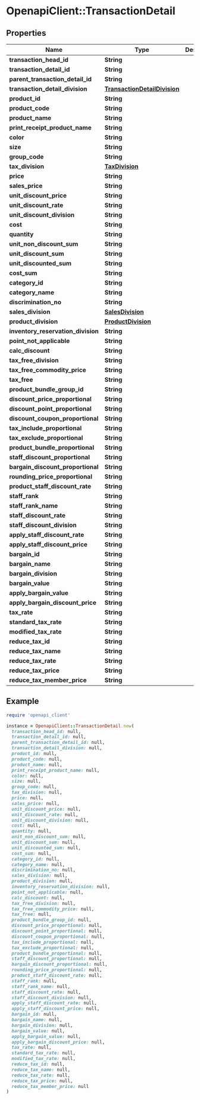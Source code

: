 # OpenapiClient::TransactionDetail

## Properties

| Name | Type | Description | Notes |
| ---- | ---- | ----------- | ----- |
| **transaction_head_id** | **String** |  |  |
| **transaction_detail_id** | **String** |  |  |
| **parent_transaction_detail_id** | **String** |  | [optional] |
| **transaction_detail_division** | [**TransactionDetailDivision**](TransactionDetailDivision.md) |  |  |
| **product_id** | **String** |  | [optional] |
| **product_code** | **String** |  | [optional] |
| **product_name** | **String** |  | [optional] |
| **print_receipt_product_name** | **String** |  | [optional] |
| **color** | **String** |  | [optional] |
| **size** | **String** |  | [optional] |
| **group_code** | **String** |  | [optional] |
| **tax_division** | [**TaxDivision**](TaxDivision.md) |  | [optional] |
| **price** | **String** |  | [optional] |
| **sales_price** | **String** |  | [optional] |
| **unit_discount_price** | **String** |  | [optional] |
| **unit_discount_rate** | **String** |  | [optional] |
| **unit_discount_division** | **String** |  | [optional] |
| **cost** | **String** |  | [optional] |
| **quantity** | **String** |  |  |
| **unit_non_discount_sum** | **String** |  | [optional] |
| **unit_discount_sum** | **String** |  | [optional] |
| **unit_discounted_sum** | **String** |  | [optional] |
| **cost_sum** | **String** |  | [optional] |
| **category_id** | **String** |  | [optional] |
| **category_name** | **String** |  | [optional] |
| **discrimination_no** | **String** |  | [optional] |
| **sales_division** | [**SalesDivision**](SalesDivision.md) |  | [optional] |
| **product_division** | [**ProductDivision**](ProductDivision.md) |  | [optional] |
| **inventory_reservation_division** | **String** |  | [optional] |
| **point_not_applicable** | **String** |  | [optional] |
| **calc_discount** | **String** |  | [optional] |
| **tax_free_division** | **String** |  | [optional] |
| **tax_free_commodity_price** | **String** |  | [optional] |
| **tax_free** | **String** |  | [optional] |
| **product_bundle_group_id** | **String** |  | [optional] |
| **discount_price_proportional** | **String** |  | [optional] |
| **discount_point_proportional** | **String** |  | [optional] |
| **discount_coupon_proportional** | **String** |  | [optional] |
| **tax_include_proportional** | **String** |  | [optional] |
| **tax_exclude_proportional** | **String** |  | [optional] |
| **product_bundle_proportional** | **String** |  | [optional] |
| **staff_discount_proportional** | **String** |  | [optional] |
| **bargain_discount_proportional** | **String** |  | [optional] |
| **rounding_price_proportional** | **String** |  | [optional] |
| **product_staff_discount_rate** | **String** |  | [optional] |
| **staff_rank** | **String** |  | [optional] |
| **staff_rank_name** | **String** |  | [optional] |
| **staff_discount_rate** | **String** |  | [optional] |
| **staff_discount_division** | **String** |  | [optional] |
| **apply_staff_discount_rate** | **String** |  | [optional] |
| **apply_staff_discount_price** | **String** |  | [optional] |
| **bargain_id** | **String** |  | [optional] |
| **bargain_name** | **String** |  | [optional] |
| **bargain_division** | **String** |  | [optional] |
| **bargain_value** | **String** |  | [optional] |
| **apply_bargain_value** | **String** |  | [optional] |
| **apply_bargain_discount_price** | **String** |  | [optional] |
| **tax_rate** | **String** |  | [optional] |
| **standard_tax_rate** | **String** |  | [optional] |
| **modified_tax_rate** | **String** |  | [optional] |
| **reduce_tax_id** | **String** |  | [optional] |
| **reduce_tax_name** | **String** |  | [optional] |
| **reduce_tax_rate** | **String** |  | [optional] |
| **reduce_tax_price** | **String** |  | [optional] |
| **reduce_tax_member_price** | **String** |  | [optional] |

## Example

```ruby
require 'openapi_client'

instance = OpenapiClient::TransactionDetail.new(
  transaction_head_id: null,
  transaction_detail_id: null,
  parent_transaction_detail_id: null,
  transaction_detail_division: null,
  product_id: null,
  product_code: null,
  product_name: null,
  print_receipt_product_name: null,
  color: null,
  size: null,
  group_code: null,
  tax_division: null,
  price: null,
  sales_price: null,
  unit_discount_price: null,
  unit_discount_rate: null,
  unit_discount_division: null,
  cost: null,
  quantity: null,
  unit_non_discount_sum: null,
  unit_discount_sum: null,
  unit_discounted_sum: null,
  cost_sum: null,
  category_id: null,
  category_name: null,
  discrimination_no: null,
  sales_division: null,
  product_division: null,
  inventory_reservation_division: null,
  point_not_applicable: null,
  calc_discount: null,
  tax_free_division: null,
  tax_free_commodity_price: null,
  tax_free: null,
  product_bundle_group_id: null,
  discount_price_proportional: null,
  discount_point_proportional: null,
  discount_coupon_proportional: null,
  tax_include_proportional: null,
  tax_exclude_proportional: null,
  product_bundle_proportional: null,
  staff_discount_proportional: null,
  bargain_discount_proportional: null,
  rounding_price_proportional: null,
  product_staff_discount_rate: null,
  staff_rank: null,
  staff_rank_name: null,
  staff_discount_rate: null,
  staff_discount_division: null,
  apply_staff_discount_rate: null,
  apply_staff_discount_price: null,
  bargain_id: null,
  bargain_name: null,
  bargain_division: null,
  bargain_value: null,
  apply_bargain_value: null,
  apply_bargain_discount_price: null,
  tax_rate: null,
  standard_tax_rate: null,
  modified_tax_rate: null,
  reduce_tax_id: null,
  reduce_tax_name: null,
  reduce_tax_rate: null,
  reduce_tax_price: null,
  reduce_tax_member_price: null
)
```

